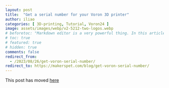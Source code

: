```yaml
---
layout: post
title:  "Get a serial number for your Voron 3D printer"
author: iliao
categories: [ 3D-printing, Tutorial, Voron24 ]
image: assets/images/webp/v2-5212-two-logos.webp
# beforetoc: "Markdown editor is a very powerful thing. In this article I'm going to show you what you can actually do with it, some tricks and tips while editing your post."
# toc: true
# featured: true
# hidden: true
comments: false
redirect_from:
  - /2023/08/26/get-voron-serial-number/
redirect_to: https://makerspet.com/blog/get-voron-serial-number/
---
```

This post has moved [here](https://makerspet.com/blog/get-voron-serial-number/)